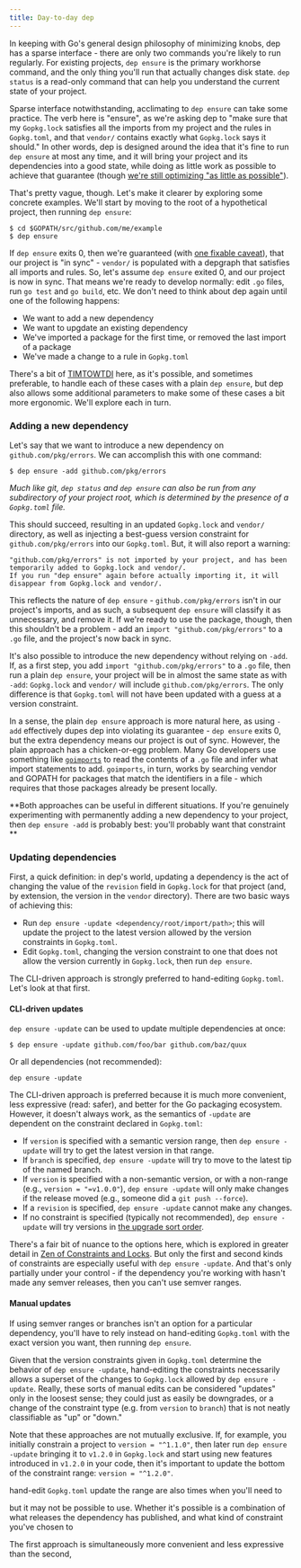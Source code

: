 ```yaml
---
title: Day-to-day dep
---
```


In keeping with Go's general design philosophy of minimizing knobs, dep has a sparse interface - there are only two commands you're likely to run regularly. For existing projects,  `dep ensure` is the primary workhorse command, and the only thing you'll run that actually changes disk state. `dep status` is a read-only command that can help you understand the current state of your project.

Sparse interface notwithstanding, acclimating to `dep ensure` can take some practice. The verb here is "ensure", as we're asking dep to "make sure that my `Gopkg.lock` satisfies all the imports from my project and the rules in `Gopkg.toml`, and that `vendor/` contains exactly what `Gopkg.lock` says it should." In other words, dep is designed around the idea that it's fine to run `dep ensure` at most any time, and it will bring your project and its dependencies into a good state, while doing as little work as possible to achieve that guarantee (though [we're still optimizing "as little as possible"]()).

That's pretty vague, though. Let's make it clearer by exploring some concrete examples. We'll start by moving to the root of a hypothetical project, then running `dep ensure`:

```
$ cd $GOPATH/src/github.com/me/example
$ dep ensure
```

If `dep ensure` exits 0, then we're guaranteed (with [one fixable caveat]()), that our project is "in sync" - `vendor/` is populated with a depgraph that satisfies all imports and rules. So, let's assume `dep ensure` exited 0, and our project is now in sync. That means we're ready to develop normally: edit `.go` files, run `go test` and `go build`, etc. We don't need to think about dep again until one of the following happens:

- We want to add a new dependency
- We want to upgdate an existing dependency
- We've imported a package for the first time, or removed the last import of a package
- We've made a change to a rule in `Gopkg.toml`

There's a bit of [TIMTOWTDI](https://en.wiktionary.org/wiki/TMTOWTDI) here, as it's possible, and sometimes preferable, to handle each of these cases with a plain `dep ensure`, but dep also allows some additional parameters to make some of these cases a bit more ergonomic. We'll explore each in turn.

### Adding a new dependency

Let's say that we want to introduce a new dependency on  `github.com/pkg/errors`. We can accomplish this with one command:

```
$ dep ensure -add github.com/pkg/errors
```

_Much like git, `dep status` and `dep ensure` can also be run from any subdirectory of your project root, which is determined by the presence of a `Gopkg.toml` file._

This should succeed, resulting in an updated `Gopkg.lock` and `vendor/` directory, as well as injecting a best-guess version constraint for `github.com/pkg/errors` into our `Gopkg.toml`. But, it will also report a warning:

```
"github.com/pkg/errors" is not imported by your project, and has been temporarily added to Gopkg.lock and vendor/.
If you run "dep ensure" again before actually importing it, it will disappear from Gopkg.lock and vendor/.
```

This reflects the nature of `dep ensure` - `github.com/pkg/errors` isn't in our project's imports, and as such, a subsequent `dep ensure` will classify it as unnecessary, and remove it. If we're ready to use the package, though, then this shouldn't be a problem - add an `import "github.com/pkg/errors"`  to a `.go` file, and the project's now back in sync.

It's also possible to introduce the new dependency without relying on `-add`. If, as a first step, you add `import "github.com/pkg/errors"` to a `.go` file, then run a plain `dep ensure`, your project will be in almost the same state as with `-add`: `Gopkg.lock` and `vendor/` will include `github.com/pkg/errors`. The only difference is that  `Gopkg.toml` will not have been updated with a guess at a version constraint.

In a sense, the plain `dep ensure` approach is more natural here, as using `-add` effectively dupes dep into violating its guarantee - `dep ensure` exits 0, but the extra dependency means our project is out of sync. However, the plain approach has a chicken-or-egg problem. Many Go developers use something like [`goimports`]() to read the contents of a `.go` file and infer what import statements to add. `goimports`, in turn, works by searching vendor and GOPATH for packages that match the identifiers in a file - which requires that those packages already be present locally.

**Both approaches can be useful in different situations. If you're genuinely experimenting with permanently adding a new dependency to your project, then `dep ensure -add` is probably best: you'll probably want that constraint **

### Updating dependencies

First, a quick definition: in dep's world, updating a dependency is the act of changing the value of the `revision` field in `Gopkg.lock` for that project (and, by extension, the version in the `vendor` directory). There are two basic ways of achieving this:

* Run `dep ensure -update <dependency/root/import/path>`; this will update the project to the latest version allowed by the version constraints in `Gopkg.toml`.
* Edit `Gopkg.toml`, changing the version constraint to one that does not allow the version currently in `Gopkg.lock`, then run `dep ensure`.

The CLI-driven approach is strongly preferred to hand-editing `Gopkg.toml`. Let's look at that first.

#### CLI-driven updates

`dep ensure -update` can be used to update multiple dependencies at once:

```
$ dep ensure -update github.com/foo/bar github.com/baz/quux
```

Or all dependencies (not recommended):

```
dep ensure -update
```

The CLI-driven approach is preferred because it is much more convenient, less expressive (read: safer), and better for the Go packaging ecosystem. However, it doesn't always work, as the semantics of `-update` are dependent on the constraint declared in `Gopkg.toml`:

* If `version` is specified with a semantic version range, then `dep ensure -update` will try to get the latest version in that range.
* If `branch` is specified, `dep ensure -update` will try to move to the latest tip of the named branch.
* If `version` is specified with a non-semantic version, or with a non-range (e.g., `version = "=v1.0.0"`), `dep ensure -update` will only make changes if the release moved (e.g., someone did a `git push --force`).
* If a `revision` is specified, `dep ensure -update` cannot make any changes.
* If no constraint is specified (typically not recommended), `dep ensure -update` will try versions in [the upgrade sort order](https://godoc.org/github.com/golang/dep/gps#SortForUpgrade).

There's a fair bit of nuance to the options here, which is explored in greater detail in [Zen of Constraints and Locks](). But only the first and second kinds of constraints are especially useful with `dep ensure -update`. And that's only partially under your control - if the dependency you're working with hasn't made any semver releases, then you can't use semver ranges. 

#### Manual updates

If using semver ranges or branches isn't an option for a particular dependency, you'll have to rely instead on hand-editing `Gopkg.toml` with the exact version you want, then running `dep ensure`.

Given that the version constraints given in `Gopkg.toml` determine the behavior of `dep ensure -update`, hand-editing the constraints necessarily allows a superset of the changes to `Gopkg.lock` allowed by `dep ensure -update`. Really, these sorts of manual edits can be considered "updates" only in the loosest sense; they could just as easily be downgrades, or a change of the constraint type (e.g. from `version` to `branch`) that is not neatly classifiable as "up" or "down."

Note that these approaches are not mutually exclusive. If, for example, you initially constrain a project to `version = "^1.1.0"`, then later run `dep ensure -update` bringing it to `v1.2.0` in `Gopkg.lock` and start using new features introduced in `v1.2.0` in your code, then it's important to update the bottom of the constraint range: `version = "^1.2.0"`.



 hand-edit `Gopkg.toml`  update the range are also times when you'll need to 





but it may not be possible to use. Whether it's possible is a combination of what releases the dependency has published, and what kind of constraint you've chosen to 



The first approach is simultaneously more convenient and less expressive than the second,  


